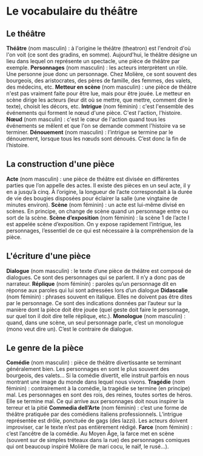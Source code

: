 # Le vocabulaire du théâtre

## Le théâtre

**Théâtre** (nom masculin) : à l'origine le théâtre (theatron) est l'endroit d'où l'on voit (ce sont des gradins, en somme). Aujourd'hui, le théâtre désigne un lieu dans lequel on représente un spectacle, une pièce de théâtre par exemple.
**Personnages** (nom masculin) : les acteurs interprètent un rôle. Une personne joue donc un personnage. Chez Molière, ce sont souvent des bourgeois, des aristocrates, des pères de famille, des femmes, des valets, des médecins, etc.
**Metteur en scène** (nom masculin) : une pièce de théâtre n'est pas vraiment faite pour être lue, mais pour être jouée. Le metteur en scène dirige les acteurs (leur dit où se mettre, que mettre, comment dire le texte), choisit les décors, etc.
**Intrigue** (nom féminin) : c'est l'ensemble des événements qui forment le nœud d'une pièce. C'est l'action, l'histoire.
**Nœud** (nom masculin) : c'est le cœur de l'action quand tous les événements se mêlent et que l'on se demande comment l'histoire va se terminer.
**Dénouement** (nom masculin) : l’intrigue se termine par le dénouement, lorsque tous les nœuds sont dénoués. C’est donc la fin de l’histoire.

## La construction d'une pièce

**Acte** (nom masculin) : une pièce de théâtre est divisée en différentes parties que l’on appelle des actes. Il existe des pièces en un seul acte, il y en a jusqu’à cinq. À l’origine, la longueur de l’acte correspondait à la durée de vie des bougies disposées pour éclairer la salle (une vingtaine de minutes environ).
**Scène** (nom féminin) : un acte est lui-même divisé en scènes. En principe, on change de scène quand un personnage entre ou sort de la scène.
**Scène d’exposition** (nom féminin) : la scène 1 de l’acte I est appelée scène d’exposition. On y expose rapidement l’intrigue, les personnages, l’essentiel de ce qui est nécessaire à la compréhension de la pièce.

## L'écriture d'une pièce

**Dialogue** (nom masculin) : le texte d’une pièce de théâtre est composé de dialogues. Ce sont des personnages qui se parlent. Il n’y a donc pas de narrateur.
**Réplique** (nom féminin) : paroles qu’un personnage dit en réponse aux paroles qui lui sont adressées lors d’un dialogue
**Didascalie** (nom féminin) : phrases souvent en italique. Elles ne doivent pas être dites par le personnage. Ce sont des indications données par l’auteur sur la manière dont la pièce doit être jouée (quel geste doit faire le personnage, sur quel ton il doit dire telle réplique, etc.).
**Monologue** (nom masculin) : quand, dans une scène, un seul personnage parle, c’est un monologue (mono veut dire un). C’est le contraire de dialogue.

## Le genre de la pièce

**Comédie** (nom masculin) : pièce de théâtre divertissante se terminant généralement bien. Les personnages en sont le plus souvent des bourgeois, des valets... Si la comédie divertit, elle instruit parfois en nous montrant une image du monde dans lequel nous vivons.
**Tragédie** (nom féminin) : contrairement à la comédie, la tragédie se termine (en principe) mal. Les personnages en sont des rois, des reines, toutes sortes de héros. Elle se termine mal. Ce qui arrive aux personnages doit nous inspirer la terreur et la pitié
**Commedia dell’Arte** (nom féminin) : c’est une forme de théâtre pratiquée par des comédiens italiens professionnels. L’intrigue représentée est drôle, ponctuée de gags (des lazzi). Les acteurs doivent improviser, car le texte n’est pas entièrement rédigé.
**Farce** (nom féminin) : c’est l’ancêtre de la comédie. Au Moyen Âge, la farce met en scène (souvent sur de simples tréteaux dans la rue) des personnages comiques qui ont beaucoup inspiré Molière (le mari cocu, le naïf, le rusé...).
